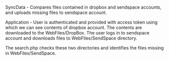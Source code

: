 SyncData - Compares files contained in dropbox and sendspace accounts, and uploads missing files to sendspace account.

Application - User is authenticated and provided with access token using which we can see contents of dropbox account. 
The contents are downloaded to the WebFiles/DropBox. The user logs in to sendspace account and downloads files to WebFiles/SendSpace directory.

The search.php checks these two directories and identifies the files missing in WebFiles/SendSpace.


